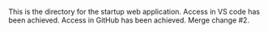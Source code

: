 This is the directory for the startup web application.
Access in VS code has been achieved.
Access in GitHub has been achieved.
Merge change #2.